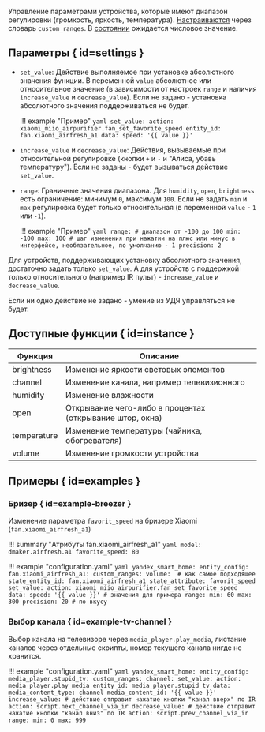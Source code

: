 Управление параметрами устройства, которые имеют диапазон регулировки (громкость, яркость, температура).
[Настраиваются](about.md) через словарь `custom_ranges`. В [состоянии](about.md#state) ожидается числовое значение.

## Параметры { id=settings }

* `set_value`: Действие выполняемое при установке абсолютного значения функции. В переменной `value` абсолютное или относительное значение (в зависимости от настроек `range` и наличия `increase_value` и `decrease_value`).
Если не задано - установка абсолютного значения поддерживаться не будет.

    !!! example "Пример"
        ```yaml
         set_value:
           action: xiaomi_miio_airpurifier.fan_set_favorite_speed
           entity_id: fan.xiaomi_airfresh_a1
           data:
             speed: '{{ value }}'
        ```

* `increase_value` и `decrease_value`: Действия, вызываемые при относительной регулировке (кнопки `+` и `-` и "Алиса, убавь температуру"). Если не заданы - будет вызываться действие `set_value`.
* `range`: Граничные значения диапазона. Для `humidity`, `open`, `brightness` есть ограничение: минимум `0`, максимум `100`.
  Если не задать `min` и `max` регулировка будет только относительная (в переменной `value` - `1` или `-1`).

    !!! example "Пример"
        ```yaml
        range:
          # диапазон от -100 до 100
          min: -100
          max: 100
          # шаг изменения при нажатии на плюс или минус в интерфейсе, необязательное, по умолчанию - 1
          precision: 2
        ```

Для устройств, поддерживающих установку абсолютного значения, достаточно задать только `set_value`.
А для устройств с поддержкой только относительного (например IR пульт) - `increase_value` и `decrease_value`.

Если ни одно действие не задано - умение из УДЯ управляться не будет.

## Доступные функции { id=instance }

| Функция     | Описание                                                 |
| ----------- | -------------------------------------------------------- |
| brightness  | Изменение яркости световых элементов                     |
| channel     | Изменение канала, например телевизионного                |
| humidity    | Изменение влажности                                      |
| open        | Открывание чего-либо в процентах (открывание штор, окна) |
| temperature | Изменение температуры (чайника, обогревателя)            |
| volume      | Изменение громкости устройства                           |

## Примеры { id=examples }

### Бризер { id=example-breezer }

Изменение параметра `favorit_speed` на бризере Xiaomi (`fan.xiaomi_airfresh_a1`)

!!! summary "Атрибуты fan.xiaomi_airfresh_a1"
    ```yaml
    model: dmaker.airfresh.a1
    favorite_speed: 80
    ```

!!! example "configuration.yaml"
    ```yaml
    yandex_smart_home:
      entity_config:
        fan.xiaomi_airfresh_a1:
          custom_ranges:
            volume:  # как самое подходящее
              state_entity_id: fan.xiaomi_airfresh_a1
              state_attribute: favorit_speed
              set_value:
                action: xiaomi_miio_airpurifier.fan_set_favorite_speed
                data:
                  speed: '{{ value }}'
              # значения для примера
              range:
                min: 60
                max: 300
                precision: 20 # по вкусу
    ```

### Выбор канала { id=example-tv-channel }

Выбор канала на телевизоре через `media_player.play_media`, листание каналов через отдельные скрипты, номер текущего канала нигде не хранится.

!!! example "configuration.yaml"
    ```yaml
    yandex_smart_home:
      entity_config:
        media_player.stupid_tv:
          custom_ranges:
            channel:
              set_value:
                action: media_player.play_media
                entity_id: media_player.stupid_tv
                data:
                  media_content_type: channel
                  media_content_id: '{{ value }}'
              increase_value:
                # действие отправит нажатие кнопки "канал вверх" по IR
                action: script.next_channel_via_ir
              decrease_value:
                # действие отправит нажатие кнопки "канал вниз" по IR
                action: script.prev_channel_via_ir
              range:
                min: 0
                max: 999
    ```
